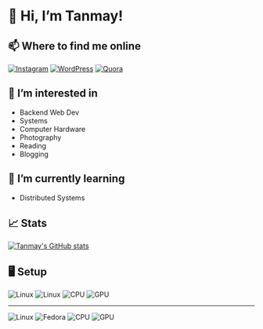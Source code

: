 # 👋 Hi, I’m Tanmay! 

## 📫 Where to find me online  
  [![Instagram](https://img.shields.io/badge/tanny__p14%20-%23E4405F.svg?&style=for-the-badge&logo=Instagram&logoColor=white)](https://www.instagram.com/tanny__p14/)
  [![WordPress](https://img.shields.io/badge/WordPress%20-%23117AC9.svg?&style=for-the-badge&logo=WordPress&logoColor=white)](https://amusingmusings557246815.wordpress.com/)
  [![Quora](https://img.shields.io/badge/Quora%20-%23B92B27.svg?&style=for-the-badge&logo=Quora&logoColor=white)](https://www.quora.com/profile/Tanmay-Patil-36/answers)
  

## 👀 I’m interested in 
  
  - Backend Web Dev
  - Systems
  - Computer Hardware 
  - Photography
  - Reading
  - Blogging 

## 🌱 I’m currently learning 
  - Distributed Systems
  
## 📈 Stats 
[![Tanmay's GitHub stats](https://github-readme-stats.vercel.app/api?username=tanmay-rpatil&hide=stars,contribs&theme=city_lights)](https://github.com/anuraghazra/github-readme-stats)

## 🖥 Setup
![Linux](https://img.shields.io/badge/Linux-FCC624?style=for-the-badge&logo=linux&logoColor=black)
![Linux](https://img.shields.io/badge/Ubuntu-E95420?style=for-the-badge&logo=ubuntu&logoColor=white)
![CPU](https://img.shields.io/badge/Intel-Core_i5_9th-0071C5?style=for-the-badge&logo=intel&logoColor=white)
![GPU](https://img.shields.io/badge/NVIDIA-GTX1660ti-76B900?style=for-the-badge&logo=nvidia&logoColor=white)

---

![Linux](https://img.shields.io/badge/Linux-FCC624?style=for-the-badge&logo=linux&logoColor=black)
![Fedora](https://img.shields.io/badge/Fedora-294172?style=for-the-badge&logo=fedora&logoColor=white)
![CPU](https://img.shields.io/badge/AMD-Athlon-ED1C24?style=for-the-badge&logo=amd&logoColor=white)
![GPU](https://img.shields.io/badge/AMD-Radeon_Vega_3-ED1C24?style=for-the-badge&logo=amd&logoColor=white)
